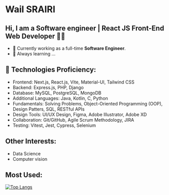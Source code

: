 # <strong>Wail SRAIRI</strong>

##  Hi, I am a Software engineer | React JS Front-End Web Developer 👩‍💻

- 🔭 Currently working as a full-time <strong>Software Engineer</strong>.
- 🌱 Always learning ...

## 🚀 Technologies Proficiency:
  - Frontend: Next.js, React.js, Vite, Material-UI, Tailwind CSS
  - Backend: Express.js, PHP, Django
  - Database: MySQL, PostgreSQL, MongoDB
  - Additional Languages: Java, Kotlin, C, Python
  - Fundamentals: Solving Problems, Object-Oriented Programming (OOP), Design Patters, SQL, RESTful APIs
  - Design Tools: UI/UX Design, Figma, Adobe Illustrator, Adobe XD
  - Collaboration: Git/GitHub, Agile Scrum Methodology, JIRA
  - Testing: Vitest, Jest, Cypress, Selenium
    
## Other Interests:
- Data Science
- Computer vision

## Most Used:

[![Top Langs](https://github-readme-stats.vercel.app/api/top-langs/?username=Wail-Sr)](https://github.com/anuraghazra/github-readme-stats)
